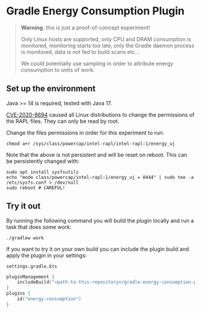 # Gradle Energy Consumption Plugin

> **Warning**: this is just a proof-of-concept experiment!
> 
> Only Linux hosts are supported, only CPU and DRAM consumption is monitored, monitoring starts too late, only the Gradle daemon process is monitored, data is not fed to build scans etc...
> 
> We could potentially use sampling in order to attribute energy consumption to units of work.

## Set up the environment

Java >= 14 is required, tested with Java 17.

[CVE-2020-8694](https://www.cve.org/CVERecord?id=CVE-2020-8694) caused all Linux distributions to change the permissions of the RAPL files. They can only be read by root.

Change the files permissions in order for this experiment to run:

```shell
chmod a+r /sys/class/powercap/intel-rapl/intel-rapl:1/energy_uj
```

Note that the above is not persistent and will be reset on reboot.
This can be persistently changed with:

```shell
sudo apt install sysfsutils
echo "mode class/powercap/intel-rapl:1/energy_uj = 0444" | sudo tee -a /etc/sysfs.conf > /dev/null
sudo reboot # CAREFUL!
```


## Try it out

By running the following command you will build the plugin locally and run a task that does some work:

```shell
./gradlew work
```

If you want to try it on your own build you can include the plugin build and apply the plugin in your settings:

`settings.gradle.kts`
```kotlin
pluginManagement {
    includeBuild("<path-to-this-repository>/gradle-energy-consumption-plugin")
}
plugins {
    id("energy-consumption")
}
```
